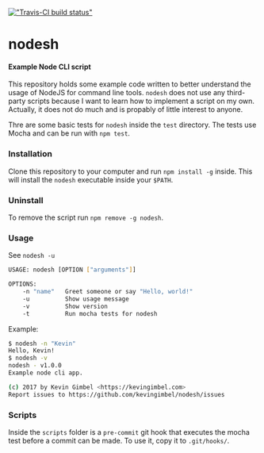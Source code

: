 [!["Travis-CI build
status"](https://api.travis-ci.org/kevingimbel/nodesh.svg?branch=master)](https://travis-ci.org/kevingimbel/nodesh)

# nodesh
#### Example Node CLI script

This repository holds some example code written to better understand the usage of NodeJS for command line tools. `nodesh` does not use any third-party scripts because I want to learn how to implement a script on my own. Actually, it does not do much and is propably of little interest to anyone.

Thre are some basic tests for `nodesh` inside the `test` directory. The tests use Mocha and can be run with `npm test`.

### Installation

Clone this repository to your computer and run `npm install -g` inside. This will install the `nodesh` executable inside your `$PATH`. 

### Uninstall 

To remove the script run `npm remove -g nodesh`.

### Usage

See `nodesh -u`

```sh
USAGE: nodesh [OPTION ["arguments"]]

OPTIONS:
    -n "name"   Greet someone or say "Hello, world!"
    -u          Show usage message
    -v          Show version
    -t          Run mocha tests for nodesh
```

Example:

```sh
$ nodesh -n "Kevin"
Hello, Kevin!
$ nodesh -v
nodesh - v1.0.0
Example node cli app.

(c) 2017 by Kevin Gimbel <https://kevingimbel.com>
Report issues to https://github.com/kevingimbel/nodesh/issues
```

### Scripts

Inside the `scripts` folder is a `pre-commit` git hook that executes the mocha test before a commit can be made. To use it, copy it to `.git/hooks/`.
